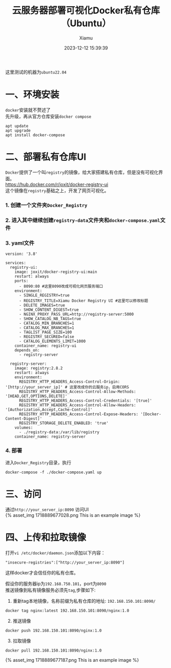 ﻿---
layout: post
title: 云服务器部署可视化Docker私有仓库（Ubuntu）
date: 2023-12-12 15:39:39
author: 'Xiamu'
cover: /2023/12/12/2023-H2/2023-12-12-15-39-39/1718889677187.png
thumbnail: /2023/12/12/2023-H2/2023-12-12-15-39-39/1718889677187.png
tags:
- 服务器
- docker
- ubuntu
categories:
-
  - SpringBoot3
  - Docker

---
这里测试的机器为`ubuntu22.04`

# 一、环境安装

`docker`安装就不赘述了  
先升级，再从官方仓库安装`docker compose`

```prism language-bash
apt update
apt upgrade
apt install docker-compose
```

# 二、部署私有仓库UI

`Docker`提供了一个叫`registry`的镜像，给大家搭建私有仓库，但是没有可视化界面。  
<https://hub.docker.com/r/joxit/docker-registry-ui>  
这个镜像在`registry`基础之上，开发了网页可视化。

### 1. 创建一个文件夹`Docker_Registry`

### 2. 进入其中继续创建`registry-data`文件夹和`docker-compose.yaml`文件

### 3. yaml文件

```prism language-yaml
version: '3.8'

services:
  registry-ui:
    image: joxit/docker-registry-ui:main
    restart: always
    ports:
      - 8090:80 #这里8090改成可视化网页服务端口
    environment:
      - SINGLE_REGISTRY=true
      - REGISTRY_TITLE=Xiamu Docker Registry UI #这里可以修改标题
      - DELETE_IMAGES=true
      - SHOW_CONTENT_DIGEST=true
      - NGINX_PROXY_PASS_URL=http://registry-server:5000
      - SHOW_CATALOG_NB_TAGS=true
      - CATALOG_MIN_BRANCHES=1
      - CATALOG_MAX_BRANCHES=1
      - TAGLIST_PAGE_SIZE=100
      - REGISTRY_SECURED=false
      - CATALOG_ELEMENTS_LIMIT=1000
    container_name: registry-ui
    depends_on:
      - registry-server

  registry-server:
    image: registry:2.8.2
    restart: always
    environment:
      REGISTRY_HTTP_HEADERS_Access-Control-Origin: '[http://your_server_ip]' # 这里改成你的云服务ip，启用CORS
      REGISTRY_HTTP_HEADERS_Access-Control-Allow-Methods: '[HEAD,GET,OPTIONS,DELETE]'
      REGISTRY_HTTP_HEADERS_Access-Control-Credentials: '[true]'
      REGISTRY_HTTP_HEADERS_Access-Control-Allow-Headers: '[Authorization,Accept,Cache-Control]'
      REGISTRY_HTTP_HEADERS_Access-Control-Expose-Headers: '[Docker-Content-Digest]'
      REGISTRY_STORAGE_DELETE_ENABLED: 'true'
    volumes:
      - ./registry-data:/var/lib/registry
    container_name: registry-server
```

### 4. 部署

进入`Docker_Registry`目录，执行

```prism language-bash
docker-compose -f ./docker-compose.yaml up
```

# 三、访问

通过`http://your_server_ip:8090` 访问UI  
{% asset_img 1718889677028.png This is an example image %}

# 四、上传和拉取镜像

打开`vi /etc/docker/daemon.json`添加以下内容：

```prism language-txt
"insecure-registries":["http://your_server_ip:8090"]
```

这样docker才会信任你的私有仓库。

假设你的服务器ip为`192.168.750.101`，port为`8090`  
推送镜像到私有镜像服务必须先`tag`,步骤如下:

1. 重新tag本地镜像，名称前缀为私有仓库的地址: `192.168.150.101:8090/`

```prism language-dart
docker tag nginx:latest 192.168.150.101:8090/nginx:1.0
```

2. 推送镜像

```prism language-dart
docker push 192.168.150.101:8090/nginx:1.0
```

3. 拉取镜像

```prism language-dart
docker pull 192.168.150.101:8090/nginx:1.0
```

{% asset_img 1718889677187.png This is an example image %}

